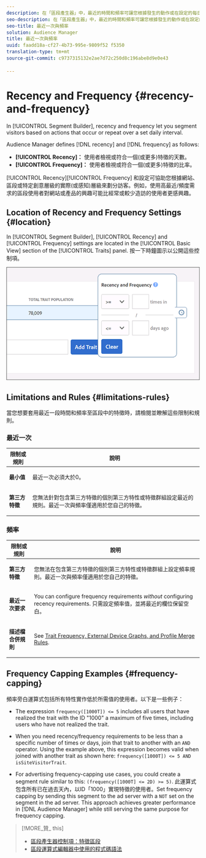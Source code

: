 ```yaml
---
description: 在「區段產生器」中，最近的時間和頻率可讓您根據發生的動作或在設定的每日間隔上重復訪客。
seo-description: 在「區段產生器」中，最近的時間和頻率可讓您根據發生的動作或在設定的每日間隔上重復訪客。
seo-title: 最近一次與頻率
solution: Audience Manager
title: 最近一次與頻率
uuid: faadd18a-cf27-4b73-995e-9809f52 f5350
translation-type: tm+mt
source-git-commit: c9737315132e2ae7d72c250d8c196abe8d9e0e43

---
```



# Recency and Frequency {#recency-and-frequency}

In [!UICONTROL Segment Builder], recency and frequency let you segment visitors based on actions that occur or repeat over a set daily interval.

Audience Manager defines [!DNL recency] and [!DNL frequency] as follows:

* **[!UICONTROL Recency]：** 使用者檢視或符合一個(或更多)特徵的天數。
* **[!UICONTROL Frequency]：** 使用者檢視或符合一個(或更多)特徵的比率。

[!UICONTROL Recency][!UICONTROL Frequency] 和設定可協助您根據網站、區段或特定創意層級的實際(或感知)層級來劃分訪客。例如，使用高最近/頻度需求的區段使用者對網站或產品的興趣可能比經常或較少造訪的使用者更感興趣。

## Location of Recency and Frequency Settings {#location}

In [!UICONTROL Segment Builder], [!UICONTROL Recency] and [!UICONTROL Frequency] settings are located in the [!UICONTROL Basic View] section of the [!UICONTROL Traits] panel. 按一下時鐘圖示以公開這些控制項。

![](assets/recency_frequency.png)

## Limitations and Rules {#limitations-rules}

當您想要套用最近一段時間和頻率至區段中的特徵時，請檢閱並瞭解這些限制和規則。

### 最近一次

<table id="table_026064124C694D75B7A960457D50170B"> 
 <thead> 
  <tr> 
   <th colname="col1" class="entry"> 限制或規則 </th> 
   <th colname="col2" class="entry"> 說明 </th> 
  </tr> 
 </thead>
 <tbody> 
  <tr> 
   <td colname="col1"> <p> <b>最小值</b> </p> </td> 
   <td colname="col2"> <p>最近一次必須大於0。 </p> </td> 
  </tr> 
  <tr> 
   <td colname="col1"> <p> <b>第三方特徵</b> </p> </td> 
   <td colname="col2"> <p>您無法針對包含第三方特徵的個別第三方特性或特徵群組設定最近的規則。最近一次與頻率僅適用於您自己的特徵。 </p> </td> 
  </tr> 
 </tbody> 
</table>

### 頻率

<table id="table_EBD621D26C8B4D03933E8C0753C892A7"> 
 <thead> 
  <tr> 
   <th colname="col1" class="entry"> 限制或規則 </th> 
   <th colname="col2" class="entry"> 說明 </th> 
  </tr> 
 </thead>
 <tbody> 
  <tr> 
   <td colname="col1"> <p> <b>第三方特徵</b> </p> </td> 
   <td colname="col2"> <p>您無法在包含第三方特徵的個別第三方特性或特徵群組上設定頻率規則。最近一次與頻率僅適用於您自己的特徵。 </p> </td> 
  </tr> 
  <tr> 
   <td colname="col1"> <p> <b>最近一次要求</b> </p> </td> 
   <td colname="col2"> <p>You can configure frequency requirements <i>without</i> configuring recency requirements. 只需設定頻率值，並將最近的欄位保留空白。 </p> </td> 
  </tr> 
  <tr> 
   <td colname="col1"> <p><b>描述檔合併規則</b> </p> </td> 
   <td colname="col2"> <p>See <a href="../../faq/faq-profile-merge.md#trait-freq-device-rules"> Trait Frequency, External Device Graphs, and Profile Merge Rules</a>. </p> </td> 
  </tr> 
 </tbody> 
</table>

## Frequency Capping Examples {#frequency-capping}

頻率旁白運算式包括所有特性實作低於所需值的使用者。以下是一些例子：

* The expression `frequency([1000T]) <= 5` includes all users that have realized the trait with the ID "1000" a maximum of five times, including users who have not realized the trait.
* When you need recency/frequency requirements to be less than a specific number of times or days, join that trait to another with an `AND` operator. Using the example above, this expression becomes valid when joined with another trait as shown here: `frequency([1000T]) <= 5 AND isSiteVisitorTrait`.

* For advertising frequency-capping use cases, you could create a segment rule similar to this: `(frequency([1000T] <= 2D) >= 5)`. 此運算式包含所有已在過去天內，以ID「1000」實現特徵的使用者。Set frequency capping by sending this segment to the ad server with a `NOT` set on the segment in the ad server. This approach achieves greater performance in [!DNL Audience Manager] while still serving the same purpose for frequency capping.

>[!MORE_贊_ this]
>
>* [區段產生器控制項：特徵區段](../../features/segments/segment-builder.md#segment-builder-controls-traits)
>* [區段運算式編輯器中使用的程式碼語法](../../features/segments/segment-code-syntax.md)

